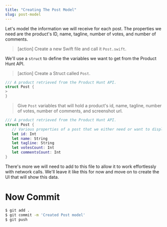```yaml
---
title: "Creating The Post Model"
slug: post-model
---
```


Let's model the information we will receive for each post. The properties we need are the product's ID, name, tagline, number of votes, and number of comments.

> [action]
> Create a new Swift file and call it `Post.swift`.

We'll use a `struct` to define the variables we want to get from the Product Hunt API.

> [action]
> Create a Struct called `Post`.
>
```swift
/// A product retrieved from the Product Hunt API.
struct Post {
>
}
```
>
> Give `Post` variables that will hold a product's id, name, tagline, number of votes, number of comments, and screenshot url.
>
```swift
/// A product retrieved from the Product Hunt API.
struct Post {
   // Various properties of a post that we either need or want to display
   let id: Int
   let name: String
   let tagline: String
   let votesCount: Int
   let commentsCount: Int
}
```

There's more we will need to add to this file to allow it to work effortlessly with network calls. We'll leave it like this for now and move on to create the UI that will show this data.

# Now Commit

```bash
$ git add .
$ git commit -m 'Created Post model'
$ git push
```
